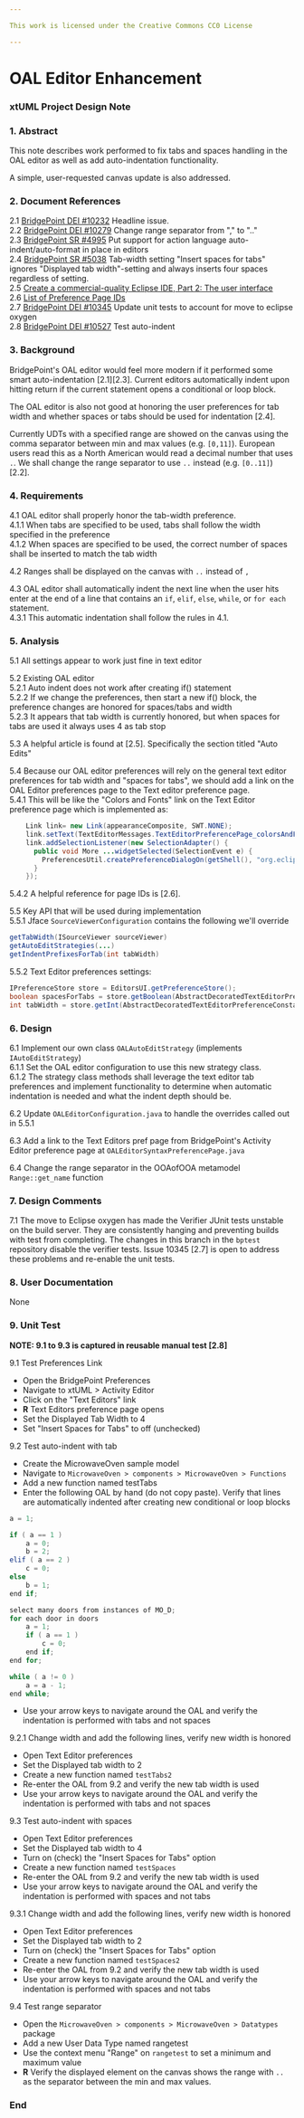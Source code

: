 ```yaml
---

This work is licensed under the Creative Commons CC0 License

---
```


# OAL Editor Enhancement 
### xtUML Project Design Note


### 1. Abstract

This note describes work performed to fix tabs and spaces handling in the OAL
editor as well as add auto-indentation functionality.   

A simple, user-requested canvas update is also addressed.   

### 2. Document References

<a id="2.1"></a>2.1 [BridgePoint DEI #10232](https://support.onefact.net/issues/10232) Headline issue.    
<a id="2.2"></a>2.2 [BridgePoint DEI #10279](https://support.onefact.net/issues/10279) Change range separator from "," to ".."    
<a id="2.3"></a>2.3 [BridgePoint SR #4995](https://support.onefact.net/issues/4995) Put support for action language auto-indent/auto-format in place in editors		
<a id="2.4"></a>2.4 [BridgePoint SR #5038](https://support.onefact.net/issues/5038) Tab-width setting "Insert spaces for tabs" ignores "Displayed tab width"-setting and always inserts four spaces regardless of setting.  	
<a id="2.5"></a>2.5 [Create a commercial-quality Eclipse IDE, Part 2: The user interface](https://www.ibm.com/developerworks/opensource/tutorials/os-ecl-commplgin2/os-ecl-commplgin2-pdf.pdf)   
<a id="2.6"></a>2.6 [List of Preference Page IDs](http://grepcode.com/file/repository.grepcode.com/java/eclipse.org/4.2/org.eclipse.ui/editors/3.8.0/plugin.xml?av=f)  
<a id="2.7"></a>2.7 [BridgePoint DEI #10345](https://support.onefact.net/issues/10345) Update unit tests to account for move to eclipse oxygen   
<a id="2.8"></a>2.8 [BridgePoint DEI #10527](https://support.onefact.net/issues/10527) Test auto-indent    

### 3. Background

BridgePoint's OAL editor would feel more modern if it performed some smart auto-indentation [2.1][2.3]. Current
editors automatically indent upon hitting return if the current statement opens a conditional or 
loop block.   

The OAL editor is also not good at honoring the user preferences for tab width and whether spaces or
tabs should be used for indentation [2.4].   

Currently UDTs with a specified range are showed on the canvas using the comma separator between min and 
max values (e.g. `[0,11]`).  European users read this as a North American would read a decimal number that
uses `.`.  We shall change the range separator to use `..` instead (e.g. `[0..11]`) [2.2].   
 
### 4. Requirements

4.1 OAL editor shall properly honor the tab-width preference.   
4.1.1  When tabs are specified to be used, tabs shall follow the width specified in the preference  
4.1.2  When spaces are specified to be used, the correct number of spaces shall be inserted to match the tab width  
     
4.2 Ranges shall be displayed on the canvas with `..` instead of `,`  

4.3 OAL editor shall automatically indent the next line when the user hits enter at the end of a line that
contains an `if`, `elif`, `else`, `while`, or `for each` statement.  
4.3.1 This automatic indentation shall follow the rules in 4.1.  

### 5. Analysis
5.1 All settings appear to work just fine in text editor   

5.2 Existing OAL editor  
5.2.1 Auto indent does not work after creating if() statement   
5.2.2 If we change the preferences, then start a new if() block, the preference 
changes are honored for spaces/tabs and width  
5.2.3 It appears that tab width is currently honored, but when spaces for tabs 
are used it always uses 4 as tab stop
  
5.3 A helpful article is found at [2.5]. Specifically the section titled "Auto Edits"  
  
5.4 Because our OAL editor preferences will rely on the general text editor preferences
for tab width and "spaces for tabs", we should add a link on the OAL Editor preferences 
page to the Text editor preference page.  
5.4.1 This will be like the "Colors and Fonts" link on the Text Editor preference page
which is implemented as:   
```java
    Link link= new Link(appearanceComposite, SWT.NONE);
    link.setText(TextEditorMessages.TextEditorPreferencePage_colorsAndFonts_link);
    link.addSelectionListener(new SelectionAdapter() {
      public void More ...widgetSelected(SelectionEvent e) {
        PreferencesUtil.createPreferenceDialogOn(getShell(), "org.eclipse.ui.preferencePages.ColorsAndFonts", null, "selectCategory:org.eclipse.ui.workbenchMisc"); //$NON-NLS-1$ //$NON-NLS-2$
      }
    });
```
5.4.2  A helpful reference for page IDs is [2.6].   

5.5 Key API that will be used during implementation  
5.5.1 Jface `SourceViewerConfiguration` contains the following we'll override
```java
getTabWidth(ISourceViewer sourceViewer)  
getAutoEditStrategies(...)
getIndentPrefixesForTab(int tabWidth)
```  

5.5.2 Text Editor preferences settings:  
```java
IPreferenceStore store = EditorsUI.getPreferenceStore();
boolean spacesForTabs = store.getBoolean(AbstractDecoratedTextEditorPreferenceConstants.EDITOR_SPACES_FOR_TABS);
int tabWidth = store.getInt(AbstractDecoratedTextEditorPreferenceConstants.EDITOR_TAB_WIDTH);
```  

### 6. Design

6.1 Implement our own class `OALAutoEditStrategy` (implements `IAutoEditStrategy`)  
6.1.1  Set the OAL editor configuration to use this new strategy class.    
6.1.2  The strategy class methods shall leverage the text editor tab preferences and 
implement functionality to determine when automatic indentation is needed and what the indent
depth should be.  

6.2 Update `OALEditorConfiguration.java` to handle the overrides called out in 5.5.1  

6.3 Add a link to the Text Editors pref page from BridgePoint's Activity Editor preference page
at `OALEditorSyntaxPreferencePage.java`    

6.4 Change the range separator in the OOAofOOA metamodel `Range::get_name` function  

### 7. Design Comments

7.1  The move to Eclipse oxygen has made the Verifier JUnit tests unstable on the build server. They
are consistently hanging and preventing builds with test from completing.  The changes in this branch
in the `bptest` repository disable the verifier tests.  Issue 10345 [2.7] is open to address these 
problems and re-enable the unit tests.   

### 8. User Documentation

None      

### 9. Unit Test
__NOTE: 9.1 to 9.3 is captured in reusable manual test [2.8]__  

9.1 Test Preferences Link     
* Open the BridgePoint Preferences
* Navigate to xtUML > Activity Editor
* Click on the "Text Editors" link
* __R__ Text Editors preference page opens
* Set the Displayed Tab Width to 4
* Set "Insert Spaces for Tabs" to off (unchecked)

9.2 Test auto-indent with tab   
* Create the MicrowaveOven sample model
* Navigate to `MicrowaveOven > components > MicrowaveOven > Functions`
* Add a new function named testTabs
* Enter the following OAL by hand (do not copy paste). Verify that lines
are automatically indented after creating new conditional or loop blocks  

```java
a = 1;

if ( a == 1 )
    a = 0;
    b = 2;
elif ( a == 2 )
    c = 0;
else
    b = 1;
end if;

select many doors from instances of MO_D;
for each door in doors
    a = 1;
    if ( a == 1 )
        c = 0;
    end if;
end for;

while ( a != 0 )
    a = a - 1;
end while;
```
* Use your arrow keys to navigate around the OAL and verify the indentation 
is performed with tabs and not spaces  

9.2.1  Change width and add the following lines, verify new width is honored
* Open Text Editor preferences
* Set the Displayed tab width to 2
* Create a new function named `testTabs2`
* Re-enter the OAL from 9.2 and verify the new tab width is used
* Use your arrow keys to navigate around the OAL and verify the indentation 
is performed with tabs and not spaces

9.3 Test auto-indent with spaces   
* Open Text Editor preferences
* Set the Displayed tab width to 4
* Turn on (check) the "Insert Spaces for Tabs" option
* Create a new function named `testSpaces`
* Re-enter the OAL from 9.2 and verify the new tab width is used
* Use your arrow keys to navigate around the OAL and verify the indentation 
is performed with spaces and not tabs
  
9.3.1  Change width and add the following lines, verify new width is honored
* Open Text Editor preferences
* Set the Displayed tab width to 2
* Turn on (check) the "Insert Spaces for Tabs" option
* Create a new function named `testSpaces2`
* Re-enter the OAL from 9.2 and verify the new tab width is used
* Use your arrow keys to navigate around the OAL and verify the indentation 
is performed with spaces and not tabs

9.4 Test range separator   
* Open the `MicrowaveOven > components > MicrowaveOven > Datatypes` package
* Add a new User Data Type named rangetest
* Use the context menu "Range" on `rangetest` to set a minimum and maximum value
* __R__ Verify the displayed element on the canvas shows the range with `..` as the
separator between the min and max values.  
 

### End
